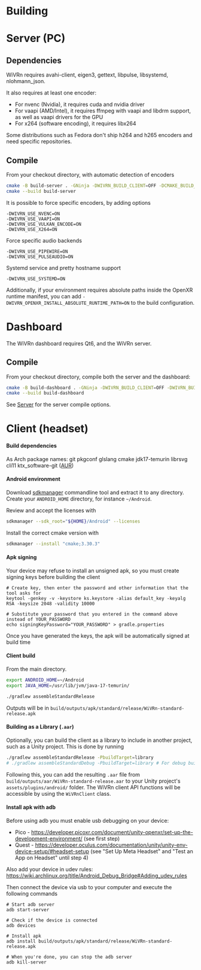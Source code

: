 # Building

# Server (PC)

## Dependencies

WiVRn requires avahi-client, eigen3, gettext, libpulse, libsystemd, nlohmann_json.

It also requires at least one encoder:

 * For nvenc (Nvidia), it requires cuda and nvidia driver
 * For vaapi (AMD/Intel), it requires ffmpeg with vaapi and libdrm support, as well as vaapi drivers for the GPU
 * For x264 (software encoding), it requires libx264

Some distributions such as Fedora don't ship h264 and h265 encoders and need specific repositories.

## Compile

From your checkout directory, with automatic detection of encoders
```bash
cmake -B build-server . -GNinja -DWIVRN_BUILD_CLIENT=OFF -DCMAKE_BUILD_TYPE=RelWithDebInfo
cmake --build build-server
```

It is possible to force specific encoders, by adding options
```
-DWIVRN_USE_NVENC=ON
-DWIVRN_USE_VAAPI=ON
-DWIVRN_USE_VULKAN_ENCODE=ON
-DWIVRN_USE_X264=ON
```

Force specific audio backends
```
-DWIVRN_USE_PIPEWIRE=ON
-DWIVRN_USE_PULSEAUDIO=ON
```

Systemd service and pretty hostname support
```
-DWIVRN_USE_SYSTEMD=ON
```

Additionally, if your environment requires absolute paths inside the OpenXR runtime manifest, you can add `-DWIVRN_OPENXR_INSTALL_ABSOLUTE_RUNTIME_PATH=ON` to the build configuration.

# Dashboard

The WiVRn dashboard requires Qt6, and the WiVRn server.

## Compile

From your checkout directory, compile both the server and the dashboard:
```bash
cmake -B build-dashboard . -GNinja -DWIVRN_BUILD_CLIENT=OFF -DWIVRN_BUILD_SERVER=ON -DWIVRN_BUILD_DASHBOARD=ON -DCMAKE_BUILD_TYPE=RelWithDebInfo
cmake --build build-dashboard
```

See [Server](#server-pc) for the server compile options.

# Client (headset)

#### Build dependencies
As Arch package names: git pkgconf glslang cmake jdk17-temurin librsvg cli11 ktx_software-git ([AUR](https://aur.archlinux.org/packages/ktx_software-git))

#### Android environment
Download [sdkmanager](https://developer.android.com/tools/sdkmanager) commandline tool and extract it to any directory.
Create your `ANDROID_HOME` directory, for instance `~/Android`.

Review and accept the licenses with
```bash
sdkmanager --sdk_root="${HOME}/Android" --licenses
```

Install the correct cmake version with
```bash
sdkmanager --install "cmake;3.30.3"
```

#### Apk signing
Your device may refuse to install an unsigned apk, so you must create signing keys before building the client
```
# Create key, then enter the password and other information that the tool asks for
keytool -genkey -v -keystore ks.keystore -alias default_key -keyalg RSA -keysize 2048 -validity 10000

# Substitute your password that you entered in the command above instead of YOUR_PASSWORD
echo signingKeyPassword="YOUR_PASSWORD" > gradle.properties
```
Once you have generated the keys, the apk will be automatically signed at build time

#### Client build
From the main directory.
```bash
export ANDROID_HOME=~/Android
export JAVA_HOME=/usr/lib/jvm/java-17-temurin/

./gradlew assembleStandardRelease
```

Outputs will be in `build/outputs/apk/standard/release/WiVRn-standard-release.apk`

#### Building as a Library (`.aar`)
Optionally, you can build the client as a library to include in another project, such as a Unity project. This is done by running

```bash
./gradlew assembleStandardRelease -PbuildTarget=library
# ./gradlew assembleStandardDebug -PbuildTarget=library # For debug builds
```

Following this, you can add the resulting `.aar` file from `build/outputs/aar/WiVRn-standard-release.aar` to your Unity project's `assets/plugins/android/` folder. The WiVRn client API functions will be accessible by using the `WiVRnClient` class.

#### Install apk with adb
Before using adb you must enable usb debugging on your device:
 * Pico - https://developer.picoxr.com/document/unity-openxr/set-up-the-development-environment/ (see first step)
 * Quest - https://developer.oculus.com/documentation/unity/unity-env-device-setup/#headset-setup (see "Set Up Meta Headset" and "Test an App on Headset" until step 4)

Also add your device in udev rules: https://wiki.archlinux.org/title/Android_Debug_Bridge#Adding_udev_rules

Then connect the device via usb to your computer and execute the following commands
```
# Start adb server
adb start-server

# Check if the device is connected
adb devices

# Install apk
adb install build/outputs/apk/standard/release/WiVRn-standard-release.apk

# When you're done, you can stop the adb server
adb kill-server
```
